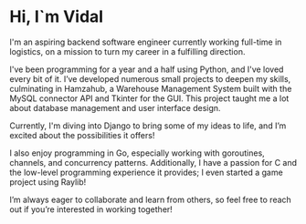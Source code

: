 # Hi, I`m Vidal
I'm an aspiring backend software engineer currently working full-time in logistics, on a mission to turn my career in a fulfilling direction.

I've been programming for a year and a half using Python, and I've loved every bit of it. I’ve developed numerous small projects to deepen my skills, culminating in Hamzahub, a Warehouse Management System built with the MySQL connector API and Tkinter for the GUI. This project taught me a lot about database management and user interface design.

Currently, I'm diving into Django to bring some of my ideas to life, and I’m excited about the possibilities it offers!

I also enjoy programming in Go, especially working with goroutines, channels, and concurrency patterns. Additionally, I have a passion for C and the low-level programming experience it provides; I even started a game project using Raylib!

I’m always eager to collaborate and learn from others, so feel free to reach out if you’re interested in working together!
